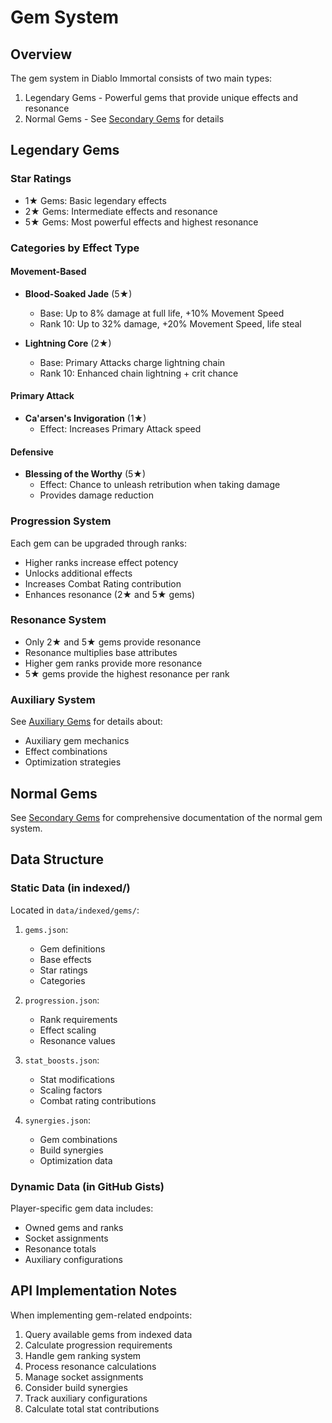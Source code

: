 # Gem System

## Overview

The gem system in Diablo Immortal consists of two main types:

1. Legendary Gems - Powerful gems that provide unique effects and resonance
2. Normal Gems - See [Secondary Gems](secondary_gems.md) for details

## Legendary Gems

### Star Ratings

- 1★ Gems: Basic legendary effects
- 2★ Gems: Intermediate effects and resonance
- 5★ Gems: Most powerful effects and highest resonance

### Categories by Effect Type

#### Movement-Based

- **Blood-Soaked Jade** (5★)
  - Base: Up to 8% damage at full life, +10% Movement Speed
  - Rank 10: Up to 32% damage, +20% Movement Speed, life steal
  
- **Lightning Core** (2★)
  - Base: Primary Attacks charge lightning chain
  - Rank 10: Enhanced chain lightning + crit chance

#### Primary Attack

- **Ca'arsen's Invigoration** (1★)
  - Effect: Increases Primary Attack speed

#### Defensive

- **Blessing of the Worthy** (5★)
  - Effect: Chance to unleash retribution when taking damage
  - Provides damage reduction

### Progression System

Each gem can be upgraded through ranks:

- Higher ranks increase effect potency
- Unlocks additional effects
- Increases Combat Rating contribution
- Enhances resonance (2★ and 5★ gems)

### Resonance System

- Only 2★ and 5★ gems provide resonance
- Resonance multiplies base attributes
- Higher gem ranks provide more resonance
- 5★ gems provide the highest resonance per rank

### Auxiliary System

See [Auxiliary Gems](aux_gems.md) for details about:

- Auxiliary gem mechanics
- Effect combinations
- Optimization strategies

## Normal Gems

See [Secondary Gems](secondary_gems.md) for comprehensive documentation of the normal gem system.

## Data Structure

### Static Data (in indexed/)

Located in `data/indexed/gems/`:

1. `gems.json`:
   - Gem definitions
   - Base effects
   - Star ratings
   - Categories

2. `progression.json`:
   - Rank requirements
   - Effect scaling
   - Resonance values

3. `stat_boosts.json`:
   - Stat modifications
   - Scaling factors
   - Combat rating contributions

4. `synergies.json`:
   - Gem combinations
   - Build synergies
   - Optimization data

### Dynamic Data (in GitHub Gists)

Player-specific gem data includes:

- Owned gems and ranks
- Socket assignments
- Resonance totals
- Auxiliary configurations

## API Implementation Notes

When implementing gem-related endpoints:

1. Query available gems from indexed data
2. Calculate progression requirements
3. Handle gem ranking system
4. Process resonance calculations
5. Manage socket assignments
6. Consider build synergies
7. Track auxiliary configurations
8. Calculate total stat contributions
